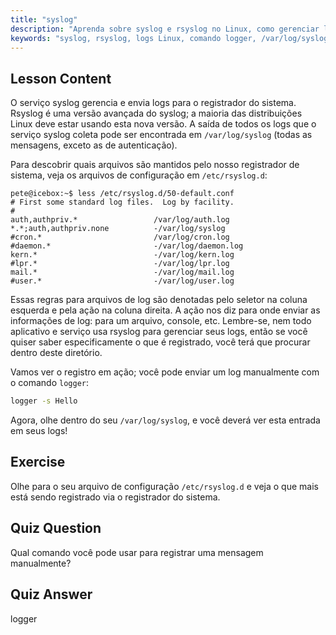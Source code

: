 ```yaml
---
title: "syslog"
description: "Aprenda sobre syslog e rsyslog no Linux, como gerenciar logs do sistema e usar o comando logger. Comece com este tutorial para iniciantes!"
keywords: "syslog, rsyslog, logs Linux, comando logger, /var/log/syslog, tutorial Linux, Linux para iniciantes, registro de sistema"
---
```


## Lesson Content

O serviço syslog gerencia e envia logs para o registrador do sistema. Rsyslog é uma versão avançada do syslog; a maioria das distribuições Linux deve estar usando esta nova versão. A saída de todos os logs que o serviço syslog coleta pode ser encontrada em `/var/log/syslog` (todas as mensagens, exceto as de autenticação).

Para descobrir quais arquivos são mantidos pelo nosso registrador de sistema, veja os arquivos de configuração em `/etc/rsyslog.d`:

```plaintext
pete@icebox:~$ less /etc/rsyslog.d/50-default.conf
# First some standard log files.  Log by facility.
#
auth,authpriv.*                 /var/log/auth.log
*.*;auth,authpriv.none          -/var/log/syslog
#cron.*                         /var/log/cron.log
#daemon.*                       -/var/log/daemon.log
kern.*                          -/var/log/kern.log
#lpr.*                          -/var/log/lpr.log
mail.*                          -/var/log/mail.log
#user.*                         -/var/log/user.log
```

Essas regras para arquivos de log são denotadas pelo seletor na coluna esquerda e pela ação na coluna direita. A ação nos diz para onde enviar as informações de log: para um arquivo, console, etc. Lembre-se, nem todo aplicativo e serviço usa rsyslog para gerenciar seus logs, então se você quiser saber especificamente o que é registrado, você terá que procurar dentro deste diretório.

Vamos ver o registro em ação; você pode enviar um log manualmente com o comando `logger`:

```bash
logger -s Hello
```

Agora, olhe dentro do seu `/var/log/syslog`, e você deverá ver esta entrada em seus logs!

## Exercise

Olhe para o seu arquivo de configuração `/etc/rsyslog.d` e veja o que mais está sendo registrado via o registrador do sistema.

## Quiz Question

Qual comando você pode usar para registrar uma mensagem manualmente?

## Quiz Answer

logger
